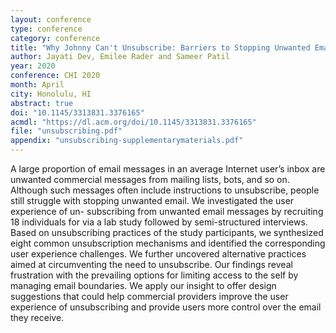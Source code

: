 ```yaml
---
layout: conference
type: conference
category: conference
title: "Why Johnny Can't Unsubscribe: Barriers to Stopping Unwanted Email"
author: Jayati Dev, Emilee Rader and Sameer Patil
year: 2020
conference: CHI 2020
month: April
city: Honolulu, HI
abstract: true
doi: "10.1145/3313831.3376165"
acmdl: "https://dl.acm.org/doi/10.1145/3313831.3376165"
file: "unsubscribing.pdf"
appendix: "unsubscribing-supplementarymaterials.pdf"
---
```


A large proportion of email messages in an average Internet user’s inbox are unwanted commercial messages from mailing lists, bots, and so on. Although such messages often include instructions to unsubscribe, people still struggle with stopping unwanted email. We investigated the user experience of un- subscribing from unwanted email messages by recruiting 18 individuals for via a lab study followed by semi-structured interviews. Based on unsubscribing practices of the study participants, we synthesized eight common unsubscription mechanisms and identified the corresponding user experience challenges. We further uncovered alternative practices aimed at circumventing the need to unsubscribe. Our findings reveal frustration with the prevailing options for limiting access to the self by managing email boundaries. We apply our insight to offer design suggestions that could help commercial providers improve the user experience of unsubscribing and provide users more control over the email they receive.

<!--

tags: curation
acmdl: "https://dl.acm.org/citation.cfm?id=3173677" 
pages: "Paper No. 103"

-->
